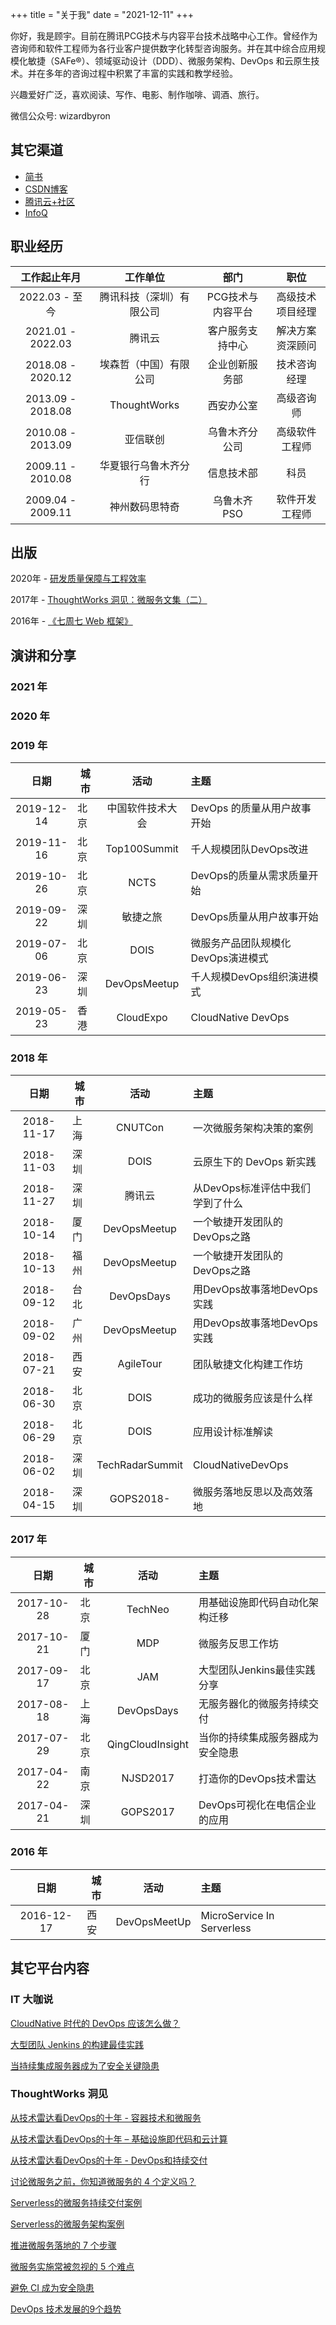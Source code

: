 +++
title = "关于我"
date = "2021-12-11"
+++

你好，我是顾宇。目前在腾讯PCG技术与内容平台技术战略中心工作。曾经作为咨询师和软件工程师为各行业客户提供数字化转型咨询服务。并在其中综合应用规模化敏捷（SAFe®）、领域驱动设计（DDD）、微服务架构、DevOps 和云原生技术。并在多年的咨询过程中积累了丰富的实践和教学经验。

兴趣爱好广泛，喜欢阅读、写作、电影、制作咖啡、调酒、旅行。

微信公众号: wizardbyron

## 其它渠道

- [简书](https://www.jianshu.com/u/66fea2f123be)
- [CSDN博客](https://blog.csdn.net/byronm)
- [腾讯云+社区](https://cloud.tencent.com/developer/column/4781)
- [InfoQ](https://infoq.cn/u/wizardbyron)

## 职业经历

|工作起止年月|工作单位|部门|职位|
|:----:|:----:|:----:|:----:|
|2022.03 - 至今|腾讯科技（深圳）有限公司|PCG技术与内容平台|高级技术项目经理|
|2021.01 - 2022.03|腾讯云|客户服务支持中心|解决方案资深顾问|
|2018.08 - 2020.12|埃森哲（中国）有限公司|企业创新服务部|技术咨询经理|
|2013.09 - 2018.08|ThoughtWorks|西安办公室|高级咨询师|
|2010.08 - 2013.09|亚信联创|乌鲁木齐分公司|高级软件工程师|
|2009.11 - 2010.08|华夏银行乌鲁木齐分行|信息技术部|科员|
|2009.04 - 2009.11|神州数码思特奇|乌鲁木齐 PSO|软件开发工程师|

## 出版

2020年 - [研发质量保障与工程效率](https://book.douban.com/subject/35413388/)

2017年 - [ThoughtWorks 洞见：微服务文集（二）](https://read.amazon.cn/kp/embed?asin=B076X4NS7F&preview=newtab&linkCode=kpe&ref_=cm_sw_r_kb_dp_rRMMAbY2GMZG8)

2016年 - [《七周七 Web 框架》](https://book.douban.com/subject/26583236/)

## 演讲和分享

### 2021 年

### 2020 年

### 2019 年

|日期|城市|活动|主题|
|:----:|----|:----:|:----|
|2019-12-14|北京|中国软件技术大会|DevOps 的质量从用户故事开始|
|2019-11-16|北京|Top100Summit|千人规模团队DevOps改进|
|2019-10-26|北京|NCTS|DevOps的质量从需求质量开始|
|2019-09-22|深圳|敏捷之旅|DevOps质量从用户故事开始|
|2019-07-06|北京|DOIS|微服务产品团队规模化DevOps演进模式|
|2019-06-23|深圳|DevOpsMeetup|千人规模DevOps组织演进模式|
|2019-05-23|香港|CloudExpo|CloudNative DevOps|

### 2018 年

|日期|城市|活动|主题|
|:----:|----|:----:|:----|
|2018-11-17|上海|CNUTCon|一次微服务架构决策的案例|
|2018-11-03|深圳|DOIS|云原生下的 DevOps 新实践|
|2018-11-27|深圳|腾讯云|从DevOps标准评估中我们学到了什么|
|2018-10-14|厦门|DevOpsMeetup|一个敏捷开发团队的DevOps之路|
|2018-10-13|福州|DevOpsMeetup|一个敏捷开发团队的DevOps之路|
|2018-09-12|台北|DevOpsDays|用DevOps故事落地DevOps实践|
|2018-09-02|广州|DevOpsMeetup|用DevOps故事落地DevOps实践|
|2018-07-21|西安|AgileTour|团队敏捷文化构建工作坊|
|2018-06-30|北京|DOIS|成功的微服务应该是什么样|
|2018-06-29|北京|DOIS|应用设计标准解读|
|2018-06-02|深圳|TechRadarSummit|CloudNativeDevOps|
|2018-04-15|深圳|GOPS2018-|微服务落地反思以及高效落地|

### 2017 年

|日期|城市|活动|主题|
|:----:|----|:----:|:----|
|2017-10-28|北京|TechNeo|用基础设施即代码自动化架构迁移|
|2017-10-21|厦门|MDP|微服务反思工作坊|
|2017-09-17|北京|JAM|大型团队Jenkins最佳实践分享|
|2017-08-18|上海|DevOpsDays|无服务器化的微服务持续交付|
|2017-07-29|北京|QingCloudInsight|当你的持续集成服务器成为安全隐患|
|2017-04-22|南京|NJSD2017|打造你的DevOps技术雷达|
|2017-04-21|深圳|GOPS2017|DevOps可视化在电信企业的应用|

### 2016 年

|日期|城市|活动|主题|
|:----:|----|:----:|:----|
|2016-12-17|西安|DevOpsMeetUp|MicroService In Serverless|

## 其它平台内容

### IT 大咖说

[CloudNative 时代的 DevOps 应该怎么做？](http://www.itdks.com/dakalive/detail/12289)

[大型团队 Jenkins 的构建最佳实践](http://www.itdks.com/dakalive/detail/5450)

[当持续集成服务器成为了安全关键隐患](http://www.itdks.com/dakalive/detail/3659)

### ThoughtWorks 洞见

[从技术雷达看​DevOps的十年 - 容器技术和微服务](https://insights.thoughtworks.cn/container-technology-and-micro-services/)

[从技术雷达看DevOps的十年 – 基础设施即代码和云计算](https://insights.thoughtworks.cn/infrastructure-as-code-and-cloud-computing/)

[从技术雷达看DevOps的十年 - DevOps和持续交付](https://insights.thoughtworks.cn/devops-and-continuous-delivery/)

[讨论微服务之前，你知道微服务的 4 个定义吗？](https://insights.thoughtworks.cn/four-definitions-of-microservices/)

[Serverless的微服务持续交付案例](https://insights.thoughtworks.cn/case-of-serverless-microservices-continuous-delivery/)

[Serverless的微服务架构案例](https://insights.thoughtworks.cn/serverless-microservices-architecture-case/)

[推进微服务落地的 7 个步骤](https://insights.thoughtworks.cn/improve-the-efficiency-of-microservices/)

[微服务实施常被忽视的 5 个难点](http://insights.thoughtworks.cn/five-problems-of-microservices/)

[避免 CI 成为安全隐患](http://insights.thoughtworks.cn/to-avoid-ci-become-a-security-risk/)

[DevOps 技术发展的9个趋势](http://insights.thoughtworks.cn/nine-trends-of-devops/)
